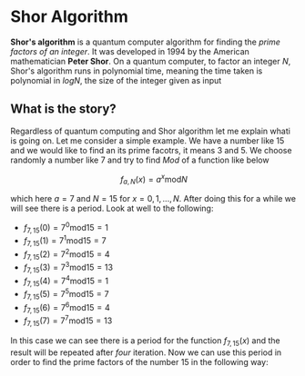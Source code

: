 # Shor Algorithm
__Shor's algorithm__ is a quantum computer algorithm for finding the _prime factors of an integer_. It was developed in 1994 by the American mathematician __Peter Shor__. On a quantum computer, to factor an integer $N$, Shor's algorithm runs in polynomial time, meaning the time taken is polynomial in $log N$, the size of the integer given as input


## What is the story?
Regardless of quantum computing and Shor algorithm let me explain whati is going on. Let me consider a simple example. We have a number like 15 and we would like to find an its prime facotrs, it means 3 and 5. We choose randomly a number like 7 and try to find _Mod_ of a function like below

$$f_{a,N}(x) = a^x \text{mod} N$$

which here $a = 7$ and $N=15$ for $x = 0,1,...,N$. After doing this for a while we will see there is a period. Look at well to the following:<par>

  * $f_{7,15}(0) = 7^0 \text{mod} 15 = 1$
  * $f_{7,15}(1) = 7^1 \text{mod} 15 = 7$
  * $f_{7,15}(2) = 7^2 \text{mod} 15 = 4$
  * $f_{7,15}(3) = 7^3 \text{mod} 15 = 13$
  * $f_{7,15}(4) = 7^4 \text{mod} 15 = 1$
  * $f_{7,15}(5) = 7^5 \text{mod} 15 = 7$
  * $f_{7,15}(6) = 7^6 \text{mod} 15 = 4$
  * $f_{7,15}(7) = 7^7 \text{mod} 15 = 13$ 

 In this case we can see there is a period for the function $f_{7,15}(x)$ and the result will be repeated after *four* iteration. Now we can use this period in order to find the prime factors of the number 15 in the following way:
 
 
 


